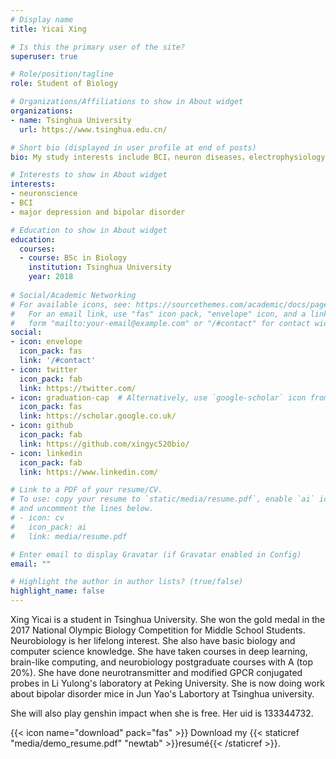 ```yaml
---
# Display name
title: Yicai Xing

# Is this the primary user of the site?
superuser: true

# Role/position/tagline
role: Student of Biology

# Organizations/Affiliations to show in About widget
organizations:
- name: Tsinghua University
  url: https://www.tsinghua.edu.cn/

# Short bio (displayed in user profile at end of posts)
bio: My study interests include BCI，neuron diseases，electrophysiology.

# Interests to show in About widget
interests:
- neuronscience
- BCI
- major depression and bipolar disorder

# Education to show in About widget
education:
  courses:
  - course: BSc in Biology
    institution: Tsinghua University
    year: 2018
    
# Social/Academic Networking
# For available icons, see: https://sourcethemes.com/academic/docs/page-builder/#icons
#   For an email link, use "fas" icon pack, "envelope" icon, and a link in the
#   form "mailto:your-email@example.com" or "/#contact" for contact widget.
social:
- icon: envelope
  icon_pack: fas
  link: '/#contact'
- icon: twitter
  icon_pack: fab
  link: https://twitter.com/
- icon: graduation-cap  # Alternatively, use `google-scholar` icon from `ai` icon pack
  icon_pack: fas
  link: https://scholar.google.co.uk/
- icon: github
  icon_pack: fab
  link: https://github.com/xingyc520bio/
- icon: linkedin
  icon_pack: fab
  link: https://www.linkedin.com/

# Link to a PDF of your resume/CV.
# To use: copy your resume to `static/media/resume.pdf`, enable `ai` icons in `params.toml`, 
# and uncomment the lines below.
# - icon: cv
#   icon_pack: ai
#   link: media/resume.pdf

# Enter email to display Gravatar (if Gravatar enabled in Config)
email: ""

# Highlight the author in author lists? (true/false)
highlight_name: false
---
```


Xing Yicai is a student in Tsinghua University. She won the gold medal in the 2017 National Olympic Biology Competition for Middle School Students. Neurobiology is her lifelong interest. She also have basic biology and computer science knowledge. She have taken courses in deep learning, brain-like computing, and neurobiology postgraduate courses with A (top 20%). She have done neurotransmitter and modified GPCR conjugated probes in Li Yulong's laboratory at Peking University. She is now doing work about bipolar disorder mice in Jun Yao's Labortory at Tsinghua university.

She will also play genshin impact when she is free. Her uid is 133344732.

{{< icon name="download" pack="fas" >}} Download my {{< staticref "media/demo_resume.pdf" "newtab" >}}resumé{{< /staticref >}}.
